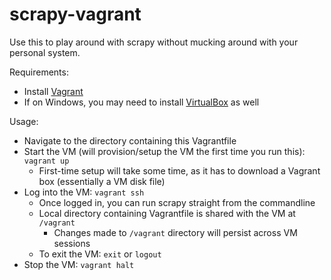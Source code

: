 # scrapy-vagrant

Use this to play around with scrapy without mucking around with your personal system.

Requirements:
- Install [Vagrant](https://www.vagrantup.com)
- If on Windows, you may need to install [VirtualBox](https://www.virtualbox.org/wiki/Downloads) as well

Usage:
- Navigate to the directory containing this Vagrantfile
- Start the VM (will provision/setup the VM the first time you run this): `vagrant up`
  - First-time setup will take some time, as it has to download a Vagrant box (essentially a VM disk file)
- Log into the VM: `vagrant ssh`
  - Once logged in, you can run scrapy straight from the commandline
  - Local directory containing Vagrantfile is shared with the VM at `/vagrant`
    - Changes made to `/vagrant` directory will persist across VM sessions
  - To exit the VM: `exit` or `logout`
- Stop the VM: `vagrant halt`
